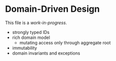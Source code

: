 # Domain-Driven Design

This file is a _work-in-progress_.

- strongly typed IDs
- rich domain model
  - mutating access only through aggregate root
- immutability
- domain invariants and exceptions
